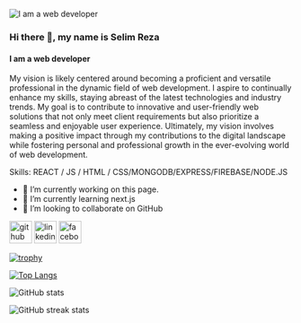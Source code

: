 ![I am a web developer ](https://i.ibb.co/sm8S5bW/New-Project-2023-12-09-T120201-273.png)
### Hi there 👋, my name is Selim Reza
#### I am a web developer 


My vision is likely centered around becoming a proficient and versatile professional in the dynamic field of web development. I aspire to continually enhance my skills, staying abreast of the latest technologies and industry trends. My goal is to contribute to innovative and user-friendly web solutions that not only meet client requirements but also prioritize a seamless and enjoyable user experience.  Ultimately, my vision involves making a positive impact through my contributions to the digital landscape while fostering personal and professional growth in the ever-evolving world of web development.








Skills:  REACT / JS / HTML / CSS/MONGODB/EXPRESS/FIREBASE/NODE.JS

- 🔭 I’m currently working on this page. 
- 🌱 I’m currently learning next.js 
- 👯 I’m looking to collaborate on GitHub  


[<img src='https://cdn.jsdelivr.net/npm/simple-icons@3.0.1/icons/github.svg' alt='github' height='40'>](https://github.com/https://github.com/selimRU)  [<img src='https://cdn.jsdelivr.net/npm/simple-icons@3.0.1/icons/linkedin.svg' alt='linkedin' height='40'>](https://www.linkedin.com/in/https://www.linkedin.com/in/md-selim-reza-915aa4273//)  [<img src='https://cdn.jsdelivr.net/npm/simple-icons@3.0.1/icons/facebook.svg' alt='facebook' height='40'>](https://www.facebook.com/https://web.facebook.com/rajotto.razz)  

[![trophy](https://github-profile-trophy.vercel.app/?username=https://github.com/selimRU)](https://github.com/ryo-ma/github-profile-trophy)

[![Top Langs](https://github-readme-stats.vercel.app/api/top-langs/?username=https://github.com/selimRU)](https://github.com/anuraghazra/github-readme-stats)

![GitHub stats](https://github-readme-stats.vercel.app/api?username=https://github.com/selimRU&show_icons=true)  

![GitHub streak stats](https://streak-stats.demolab.com/?user=https://github.com/selimRU)  

